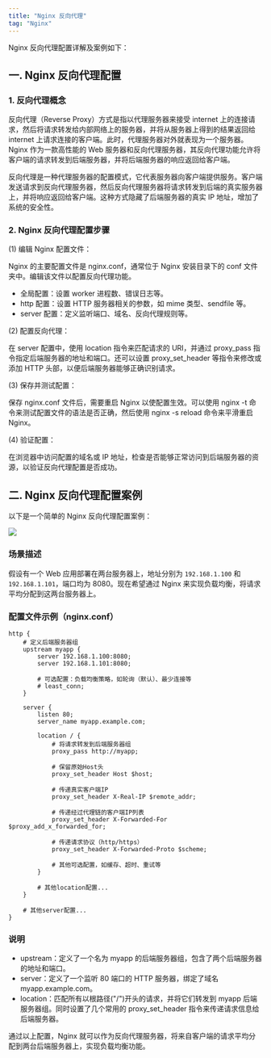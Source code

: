```yaml
---
title: "Nginx 反向代理"
tag: "Nginx"
---
```


Nginx 反向代理配置详解及案例如下：

## 一. Nginx 反向代理配置

### 1. 反向代理概念

反向代理（Reverse Proxy）方式是指以代理服务器来接受 internet 上的连接请求，然后将请求转发给内部网络上的服务器，并将从服务器上得到的结果返回给 internet 上请求连接的客户端。此时，代理服务器对外就表现为一个服务器。Nginx 作为一款高性能的 Web 服务器和反向代理服务器，其反向代理功能允许将客户端的请求转发到后端服务器，并将后端服务器的响应返回给客户端。

反向代理是一种代理服务器的配置模式，它代表服务器向客户端提供服务。客户端发送请求到反向代理服务器，然后反向代理服务器将请求转发到后端的真实服务器上，并将响应返回给客户端。这种方式隐藏了后端服务器的真实 IP 地址，增加了系统的安全性。

### 2. Nginx 反向代理配置步骤

(1) 编辑 Nginx 配置文件：

Nginx 的主要配置文件是 nginx.conf，通常位于 Nginx 安装目录下的 conf 文件夹中。编辑该文件以配置反向代理功能。

- 全局配置：设置 worker 进程数、错误日志等。
- http 配置：设置 HTTP 服务器相关的参数，如 mime 类型、sendfile 等。
- server 配置：定义监听端口、域名、反向代理规则等。

(2) 配置反向代理：

在 server 配置中，使用 location 指令来匹配请求的 URI，并通过 proxy_pass 指令指定后端服务器的地址和端口。还可以设置 proxy_set_header 等指令来修改或添加 HTTP 头部，以便后端服务器能够正确识别请求。

(3) 保存并测试配置：

保存 nginx.conf 文件后，需要重启 Nginx 以使配置生效。可以使用 nginx -t 命令来测试配置文件的语法是否正确，然后使用 nginx -s reload 命令来平滑重启 Nginx。

(4) 验证配置：

在浏览器中访问配置的域名或 IP 地址，检查是否能够正常访问到后端服务器的资源，以验证反向代理配置是否成功。

## 二. Nginx 反向代理配置案例

以下是一个简单的 Nginx 反向代理配置案例：

<img src="../imgs/83/09.webp" />

### 场景描述

假设有一个 Web 应用部署在两台服务器上，地址分别为 `192.168.1.100` 和 `192.168.1.101`，端口均为 8080。现在希望通过 Nginx 来实现负载均衡，将请求平均分配到这两台服务器上。

### 配置文件示例（nginx.conf）

```nginx
http {
    # 定义后端服务器组
    upstream myapp {
        server 192.168.1.100:8080;
        server 192.168.1.101:8080;

        # 可选配置：负载均衡策略，如轮询（默认）、最少连接等
        # least_conn;
    }

    server {
        listen 80;
        server_name myapp.example.com;

        location / {
            # 将请求转发到后端服务器组
            proxy_pass http://myapp;

            # 保留原始Host头
            proxy_set_header Host $host;

            # 传递真实客户端IP
            proxy_set_header X-Real-IP $remote_addr;

            # 传递经过代理链的客户端IP列表
            proxy_set_header X-Forwarded-For $proxy_add_x_forwarded_for;

            # 传递请求协议（http/https）
            proxy_set_header X-Forwarded-Proto $scheme;

            # 其他可选配置，如缓存、超时、重试等
        }

        # 其他location配置...
    }

    # 其他server配置...
}
```

### 说明

- upstream：定义了一个名为 myapp 的后端服务器组，包含了两个后端服务器的地址和端口。
- server：定义了一个监听 80 端口的 HTTP 服务器，绑定了域名 myapp.example.com。
- location：匹配所有以根路径("/")开头的请求，并将它们转发到 myapp 后端服务器组。同时设置了几个常用的 proxy_set_header 指令来传递请求信息给后端服务器。

通过以上配置，Nginx 就可以作为反向代理服务器，将来自客户端的请求平均分配到两台后端服务器上，实现负载均衡功能。
